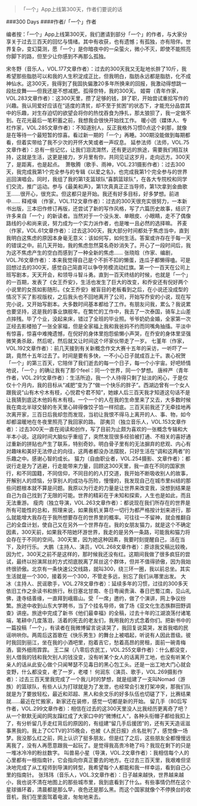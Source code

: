 > 「一个」App上线第300天，作者们要说的话

###300 Days
####作者/「一个」作者

编者按：「一个」App上线第300天，我们邀请到部分「一个」的作者，与大家分享关于过去三百天的回忆与情绪。其中有收获，也有遗憾；有孤独，亦有陪伴。世界复杂，变幻莫测，愿「一个」是你暗夜中的一朵萤火，微小不灭，即使不能照亮你脚下的路，但至少让你感到不再那么孤独。

宋冬野（音乐人，VOL.177文章作者）：过去的300天我又无耻地长胖了10斤，我希望那些脂肪可以和我的人生积淀成正比，但我明白，脂肪永远都是脂肪，化不成神仙水。这300天，我得到了我固执偏激20多年所换来的回报，我激动得想跳一段肚皮舞——但我还是不想减肥。孤得奈特，我的300天。
姬霄（青年作家，VOL.283文章作者）：这300天里，攒了足够的钱，辞了职，开始尝试重拾写作的兴趣。我认同爱好应该在“适度的清贫，却不至于贫困”的状态下，才能充分品尝其中的乐趣，对生存迫切的欲望会将你的热忱吞食为挣扎，那太狼狈了，我一定做不到。在花光最后一笔积蓄之前，我想我会很快开始找工作。
暖小团（媒体人、专栏作家，VOL.285文章作者）：不知道别人，反正我格外习惯0点这个刹那，就像是在等待一个最短暂的惊喜。看过新一期的「一个」再睡。300期没能做到每期都看，但着实带给了我不少次的开怀大笑或者一声叹息。
延参法师（法师，VOL.75文章作者）：总有一些记忆，让我们泪流潸然，还有更远的旅途，需要我们相互扶持，这就是生活，这更是接力，岁月里有你，共同见证这岁月，走向远方。300天了，是距离，也是起点。 
萧敬腾（歌手、雨神，VOL.231摄影作者）：过去300天，我完成我第1个完全参与的专辑《以爱之名》，也完成我第1个完全参与的世界巡回演唱会。同时，我组了我的第1支篮球队“喜鹊篮球队”，在各大专院校和同学们交流，推广运动。参与《最美和声》，第1次真真正正当导师，第1次拿到金曲歌王……很开心，很充实。但这都只是开始。我还有好多目标，好多梦想。前进中......
释戒嗔 （作家，VOL.112文章作者）：过去的300天很充实很努力，一本新书出版，三本旧作修订再版，还尝试了新的写作风格，写了六篇历史故事，结识了许多来自「一个」的新读者。当然对于一个没头发、单眼皮、小眼睛，走不了偶像路线的小和尚来说，努力成为一个实力派作者，也是唯一且必然的选择嘛。
荞麦（作家，VOL.61文章作者）：过去这300天，我大部分时间都处于焦虑当中，直到我明白这焦虑的原因本身毫无意义：该如何写，如何生活。答案或许存在于每一天的错误之中。前几天开始，我的焦虑忽然莫名奇妙消失了。开心了一段时间后，我为这不焦虑产生的空白而感到了一种全新的焦虑……
张晓晗（作家、编剧，VOL.76文章作者）：本来我觉得自己是个不折不扣的懒蛋，连瓜子都懒得嗑。可是回想过去的300天，感觉自己简直可以争夺劳模流动红旗。第一个一百天在公司上班写剧本，天天开会，和领导斗智斗勇。直到一百天终结的时候，也就是「一个」的一百期，发表了《女王乔安》，生活也发生了巨大的改变，和乔安还有倪好两个小说里的女孩如影随形。《女王乔安》被盲目的老板看到之后，在小说还没成型的情况下买了影视版权，之后我头也不回地离开了公司，开始写乔安的小说，现在写完小说，又开始写剧本。大多数时间基本都给了工作。有朋友问我，累么？我说累也要坚持，这是我的事业旗舰年。在繁忙的工作中，我去了一次泰国，骑车上山差点摔残。毕了个业，没起来床，错过了全班的毕业照。爷爷奶奶金婚，全家第一次正经去影楼拍了一张全家福，但是全家福上我和我爸妈不约而同嘴角抽搐。平淡中有惊喜，惊喜中难掩遗憾，在倪好的身体里抱怨偷懒小声哭，在乔安的身体里坚强微笑勇杀敌，然后呢，然后就又让时间这个坏家伙带走了一岁。
七堇年（作家，VOL.192文章作者）：前几天接到有关新概念作文大赛十五年的采访，一听吓了一跳，竟然十五年过去了。时间是要有多快，一不小心日子就成百上千。衷心祝贺「一个」的第三百天，它陪伴了我们逝去的每一个日子，每一个小宇宙。好吧矫情地说，「一个」的确让我有了那个feel：同一个世界，同一个梦想。
唐梓严（青年作者，VOL.291文章作者）：生活所迫，我一个人待得只剩了扯淡的闲心，于是仅仅十个月内，我的目标从“减肥”变为了“做一个快乐的胖子”。西湖边曾有一个女人跟我说“山有木兮木有枝，心悦君兮君不知”，她嫁人后三百天我才知道这句话不是让我猜到底这木他妈有木有枝。一个一个的人在我的生命里来了又去，大多数时候我在南北半球交替的冬天里心碎得像饺子馅一样彻底。三百天前我还了无牵挂地再次离开家，三百日后我却忽而发现，当初让我恨不得马上离开的人、事、物，如今却都温暖地在冬夜里照亮了我回家的路。
邵夷贝（独立音乐人，VOL.153文章作者）：过去300天一直在阅读和创作，写了目前为止颇为喜欢的一张概念专辑和大半本小说。这段时间大脑似乎重组了，突然发现很多经验被打通、不相关的喜好通过重新的拼贴也产生了联系，特别奇妙。明白骨子里有的无法摒弃的悲观、内心有对趣味和美好无法停止的向往，这两者都没办法摆脱，只好生活在“调和这两者”的乐趣之中。感谢心智的成长。
猫力（自由职业者，VOL.254摄影、文章作者）：都说行走是为了逃避，行走能带来力量，回顾这300天里，我一直在不同的国家旅行，和不同国籍，不同信仰，不同目的的人打交道，我开始不断吸收别人的故事，开解别人的烦恼，分享别人的成功与历险，慢慢的，我发现自己在城市里纠结的那些问题根本就不算是问题。我原以为行走的力量是让世界来改变我，没想到结果是自己为自己找到了无限的可能。世界的精彩在于未知和探索，人生也是如此，而且无法重游。
瘦肉（独立导演，VOL.263文章作者）：都说现在我们所存在的世界是所有可能性的总和，照理来说，如果我机关算尽一切行为都严格按计划来进行，那么就能增大我存在于我所想要存在的世界里的概率。可往往一不留神，就会推翻自己的全盘计划，使自己又在另外一个世界存在。我的女朋友猫力，就是这个不确定因素，300天前，如果我不陪她环游世界，我走的是另外一条路，可能我和猫力将会存在于不同的空间。300天里，因为她这种因素，我要时刻提醒自己，活在当下，及时行乐。
大鹏（主持人、演员，VOL.268文章作者）：原谅我交稿比较晚，因为忙，300天之前不是这样的，那时候我还没有红。这期间我做了很多疯狂的尝试，最终以扮演屌丝的方式彻底脱离了屌丝这个群体，但并不值得骄傲，因为我始终很骄傲。北京有一条快速公交线路，就叫300，绕三环一圈，我以前总坐。其实生活就是一个300，接着另一个300，不管走多远，别忘了我们从哪里出发。
大冰（主持人、民谣歌手，VOL.278文章作者）：延续多年的习惯，过往的300多天依旧工作之余读书和旅行。秋日塞北甘南、冬日粤闽贵滇、春日巴蜀江南，见山礼佛，逢寺结善缘，一直拜到峨眉山。受「一席」邀约，做了个演讲，网上争议纷繁。旅途中收到山东大学聘书，当了个挂名导师，做了场《亚文化生态族群田野调查》讲座。旅途中完成了新书《他们最幸福》的全稿，过去十年的江湖浪荡付诸笔端，笔耕中几度落泪，活着的死去的老友们，我用我的方式念着你们。把新书中的一篇投稿「一个」，有读者在我微博留言说读哭了，我回复说莫哭，发首我唱的民谣哄哄你。两周后这首歌在《快乐男生》的舞台上被唱起，听说有人因此晋级。彼时我回到丽江，坐在我的小酒吧里，抱着吉它，愁着高昂的房租，面前一碗青梅酒，窗外细雨霏霏。
王二屎（八零后农民工，VOL.255文章作者）：什么都没变，别人借我的钱和我欠别人的钱没变，没有听某个女人的话离开工地，也没有听某个亲人的话从此安心做个只闻琴瑟不见毒日的黑心包工头。还是一出工地大门心就会变野，什么都没变，老了一岁，老喽！
何润东（演员、歌手，VOL.269摄影作者）：过去三百天里我完成了一个我儿时的梦想，就是组建了一支叫Nomad（游族）的篮球队，有些人认为打球就是为了发泄，也经常会引发打架冲突，那我们队就是为了要放轻松，最近和邓超、黑人和余文乐的好多队伍也切磋了下，比赛结果就......最近在忙搬家，新家还在装修，感觉一切都是新的开始。
留几手（80后写作者，VOL.299文章作者）：相信在过去的这300天里没人比我经历更离奇了吧？从一个默默无闻的网友蹿红成了大家口中的“微博红人”，各种头衔帽子都给我扣上了，有分析留几手走红背后的原因的，有组建“留几手后援团”的，还有天天造谣滋事黑我的。我上了CCTV的315晚会，也被《人民日报》点名批判了，感觉像一场梦。我没那么红之前，网上认识了挺多朋友。但是红了之后，这些朋友全都慢慢远离我了，没有人再愿意跟我一起玩了。是觉得我高贵冷艳了吗？我现在剩下的只是一堆冰冷冷的粉丝数字。
叫兽易小星（导演，VOL.2文章作者）：我相信每个人的心里都有一根指南针，它会指向你真正要去的地方。在过去三百天里，我艰难但坚决地完成了从工程师到导演的转型，我希望每个人都能和我一样幸运，看到自己心里的指南针。
张玮玮（音乐人，VOL.3文章作者）：日子越来越快，世界越来越小，我也说不清在地图上的那些城市里，我到底看到了什么。有些事情仍然在这个星球循环着，清晨都是那么早，夜色还是那么黑。而这个国家就像个不停换台的收音机，我们在里面驾着电波，匆匆地来去。 